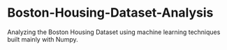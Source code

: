# Boston-Housing-Dataset-Analysis
Analyzing the Boston Housing Dataset using machine learning techniques built mainly with Numpy.
